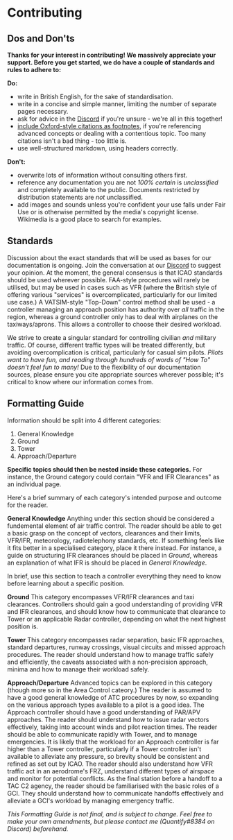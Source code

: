 # Contributing
## Dos and Don'ts

**Thanks for your interest in contributing! We massively appreciate your support. Before you get started, we do have a couple of standards and rules to adhere to:**

**Do:**

- write in British English, for the sake of standardisation.
- write in a concise and simple manner, limiting the number of separate pages necessary.
- ask for advice in the [Discord](https://discord.gg/8qXDBVs2XU) if you're unsure - we're all in this together!
- [include Oxford-style citations as footnotes](https://squidfunk.github.io/mkdocs-material/reference/footnotes/), if you're referencing advanced concepts or dealing with a contentious topic. Too many citations isn't a bad thing - too little is.
- use well-structured markdown, using headers correctly. 

**Don't:**

- overwrite lots of information without consulting others first.
- reference any documentation you are not *100% certain* is *unclassified* and completely available to the public. Documents restricted by distribution statements are *not* unclassified.
- add images and sounds unless you're confident your use falls under Fair Use or is otherwise permitted by the media's copyright license. Wikimedia is a good place to search for examples.

## Standards

Discussion about the exact standards that will be used as bases for our documentation is ongoing. Join the conversation at our [Discord](https://discord.gg/8qXDBVs2XU) to suggest your opinion. 
At the moment, the general consensus is that ICAO standards should be used wherever possible. FAA-style procedures will rarely be utilised, but may be used in cases such as VFR (where the British style of offering various "services" is overcomplicated, particularly for our limited use case.) A VATSIM-style "Top-Down" control method shall be used - a controller managing an approach position has authority over *all* traffic in the region, whereas a ground controller only has to deal with airplanes on the taxiways/aprons. This allows a controller to choose their desired workload.

We strive to create a singular standard for controlling civilian *and* military traffic. Of course, different traffic types will be treated differently, but avoiding overcomplication is critical, particularly for casual sim pilots. *Pilots want to have fun, and reading through hundreds of words of "How To" doesn't feel fun to many!*
Due to the flexibility of our documentation sources, please ensure you cite appropriate sources wherever possible; it's critical to know where our information comes from.

## Formatting Guide

Information should be split into 4 different categories:

 1. General Knowledge 
 2. Ground
 3. Tower
 4. Approach/Departure

**Specific topics should then be nested inside these categories.** For instance, the Ground category could contain "VFR and IFR Clearances" as an individual page.

Here's a brief summary of each category's intended purpose and outcome for the reader.

**General Knowledge**
Anything under this section should be considered a fundemental element of air traffic control. The reader should be able to get a basic grasp on the concept of vectors, clearances and their limits, VFR/IFR, meteorology, radiotelephony standards, etc.
If something feels like it fits better in a specialised category, place it there instead. For instance, a guide on structuring IFR clearances should be placed in *Ground*, whereas an explanation of what IFR is should be placed in *General Knowledge*.

In brief, use this section to teach a controller everything they need to know before learning about a specific position. 

**Ground**
This category encompasses VFR/IFR clearances and taxi clearances. Controllers should gain a good understanding of providing VFR and IFR clearances, and should know how to communicate that clearance to Tower or an applicable Radar controller, depending on what the next highest position is. 

**Tower**
This category encompasses radar separation, basic IFR approaches, standard departures, runway crossings, visual circuits and missed approach procedures. The reader should understand how to manage traffic safely and efficiently, the caveats associated with a non-precision approach, minima and how to manage their workload safely.

**Approach/Departure**
Advanced topics can be explored in this category (though more so in the Area Control cateory.) The reader is assumed to have a good general knowledge of ATC procedures by now, so expanding on the various approach types available to a pilot is a good idea. The Approach controller should have a good understanding of PAR/APV approaches.
The reader should understand how to issue radar vectors effectively, taking into account winds and pilot reaction times. The reader should be able to communicate rapidly with Tower, and to manage emergencies. It is likely that the workload for an Approach controller is far higher than a Tower controller, particularly if a Tower controller isn't available to alleviate any pressure, so brevity should be consistent and refined as set out by ICAO. The reader should also understand how VFR traffic act in an aerodrome's FRZ, understand different types of airspace and monitor for potential conflicts.
As the final station before a handoff to a TAC C2 agency, the reader should be familiarised with the basic roles of a GCI. They should understand how to communicate handoffs effectively and alleviate a GCI's workload by managing emergency traffic.

*This Formatting Guide is not final, and is subject to change. Feel free to make your own amendments, but please contact me (Quantify#8384 on Discord) beforehand.*
